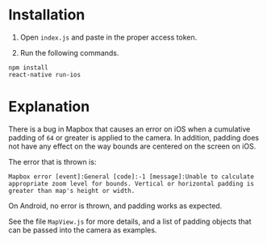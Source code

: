 # Installation

1. Open `index.js` and paste in the proper access token.

2. Run the following commands.

```
npm install
react-native run-ios
```

# Explanation

There is a bug in Mapbox that causes an error on iOS when a cumulative padding of `64` or greater is applied to the camera. In addition, padding does not have any effect on the way bounds are centered on the screen on iOS.

The error that is thrown is:

```
Mapbox error [event]:General [code]:-1 [message]:Unable to calculate
appropriate zoom level for bounds. Vertical or horizontal padding is
greater than map's height or width.
```

On Android, no error is thrown, and padding works as expected.

See the file `MapView.js` for more details, and a list of padding objects that can be passed into the camera as examples.

